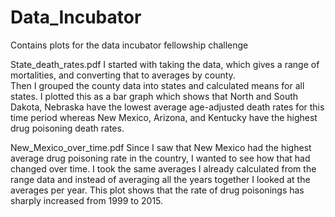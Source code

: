 # Data_Incubator
Contains plots for the data incubator fellowship challenge

State_death_rates.pdf
I started with taking the data, which gives a range of mortalities, and converting that to averages by county.  
Then I grouped the county data into states and calculated means for all states.  I plotted this as a bar graph 
which shows that North and South Dakota, Nebraska have the lowest average age-adjusted death rates for this time 
period whereas New Mexico, Arizona, and Kentucky have the highest drug poisoning death rates.

New_Mexico_over_time.pdf
Since I saw that New Mexico had the highest average drug poisoning rate in the country, I wanted to see how that had changed over time.  I took the same averages I already calculated from the range data and instead of averaging all the years together I looked at the averages per year.  This plot shows that the rate of drug poisonings has sharply increased from 1999 to 2015.
